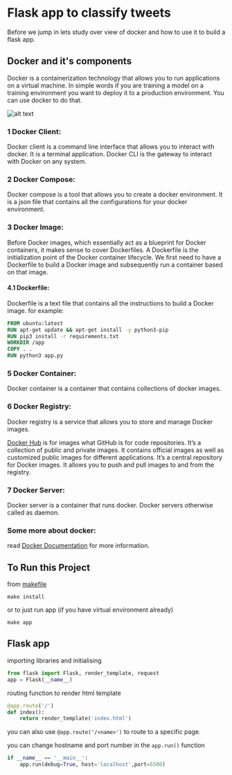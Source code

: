 # Flask app to classify tweets

Before we jump in lets study over view of docker and how to use it to build a flask app.
## Docker and it's components 
Docker is a containerization technology that allows you to run applications on a virtual machine. In simple words if you are training a model on a training environment you want to deploy it to a production environment. You can use docker to do that. 
<!--image to explain -->
![alt text](https://www.pngfind.com/pngs/m/385-3851598_as-you-can-see-docker-client-and-docker.png)

### 1 Docker Client:
Docker client is a command line interface that allows you to interact with docker. It is a terminal application. Docker CLI is the gateway to interact with Docker on any system.

### 2 Docker Compose:
Docker compose is a tool that allows you to create a docker environment. It is a json file that contains all the configurations for your docker environment.
### 3 Docker Image:
Before Docker images, which essentially act as a blueprint for
Docker containers, it makes sense to cover Dockerfiles. A Dockerfile is the
initialization point of the Docker container lifecycle. We first need to have
a Dockerfile to build a Docker image and subsequently run a container
based on that image.

#### 4.1 Dockerfile:
Dockerfile is a text file that contains all the instructions to build a Docker image.
for example:
```Dockerfile
FROM ubuntu:latest
RUN apt-get update && apt-get install -y python3-pip
RUN pip3 install -r requirements.txt
WORKDIR /app
COPY . .
RUN python3 app.py
```

### 5 Docker Container:
Docker container is a container that contains collections of docker images.

### 6 Docker Registry:
Docker registry is a service that allows you to store and manage Docker images.

[Docker Hub](https://hub.docker.com/) is for images what GitHub is
for code repositories. It’s a collection of public and private images. It
contains official images as well as customized public images for different applications. It’s a central repository for Docker images. It allows you to push and pull images to and from the registry.

### 7 Docker Server:
Docker server is a container that runs docker. Docker servers otherwise called as daemon.

### Some more about docker:
read [Docker Documentation](https://www.docker.com/) for  more information.

## To Run this  Project

from [makefile](https://www.makeuseof.com/tag/makefile-for-linux-ubuntu/)

```make
make install
```
or to just run app (if you have virtual environment already)
```make
make app
```
## Flask app

importing libraries and initialising  

```python
from flask import Flask, render_template, request
app = Flask(__name__)
```
routing function to render html template

```python
@app.route('/')
def index():
    return render_template('index.html')
```

you can also use `@app.route('/<name>')` to route to a specific page.

you can change hostname and port number in the `app.run()` function

```python
if __name__ == '__main__':
    app.run(debug=True, host='localhost',port=5500)
```